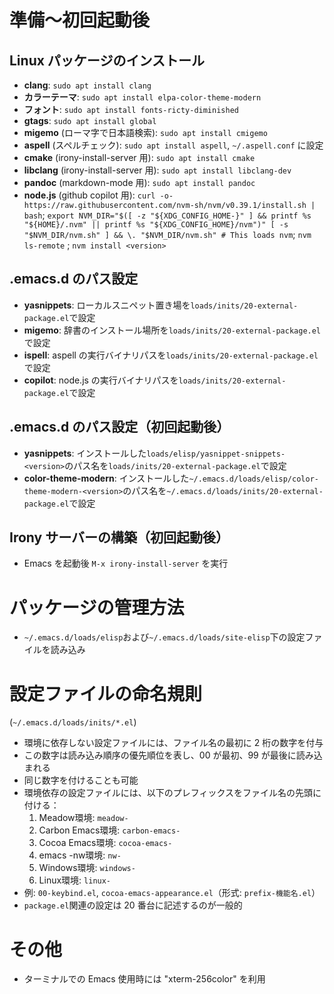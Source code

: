 <!-- -*- gfm -*- -->
# **準備～初回起動後**
## Linux パッケージのインストール
- **clang**: `sudo apt install clang`
- **カラーテーマ**: `sudo apt install elpa-color-theme-modern`
- **フォント**: `sudo apt install fonts-ricty-diminished`
- **gtags**: `sudo apt install global`
- **migemo** (ローマ字で日本語検索): `sudo apt install cmigemo`
- **aspell** (スペルチェック): `sudo apt install aspell`, `~/.aspell.conf` に設定
- **cmake** (irony-install-server 用): `sudo apt install cmake`
- **libclang** (irony-install-server 用): `sudo apt install libclang-dev`
- **pandoc** (markdown-mode 用): `sudo apt install pandoc`
- **node.js** (github copilot 用): `curl -o- https://raw.githubusercontent.com/nvm-sh/nvm/v0.39.1/install.sh | bash`; `export NVM_DIR="$([ -z "${XDG_CONFIG_HOME-}" ] && printf %s "${HOME}/.nvm" || printf %s "${XDG_CONFIG_HOME}/nvm")" [ -s "$NVM_DIR/nvm.sh" ] && \. "$NVM_DIR/nvm.sh" # This loads nvm`; `nvm ls-remote` ;  `nvm install <version>`

## .emacs.d のパス設定
- **yasnippets**: ローカルスニペット置き場を`loads/inits/20-external-package.el`で設定
- **migemo**: 辞書のインストール場所を`loads/inits/20-external-package.el`で設定
- **ispell**: aspell の実行バイナリパスを`loads/inits/20-external-package.el`で設定
- **copilot**: node.js の実行バイナリパスを`loads/inits/20-external-package.el`で設定

## .emacs.d のパス設定（初回起動後）
- **yasnippets**: インストールした`loads/elisp/yasnippet-snippets-<version>`のパス名を`loads/inits/20-external-package.el`で設定
- **color-theme-modern**: インストールした`~/.emacs.d/loads/elisp/color-theme-modern-<version>`のパス名を`~/.emacs.d/loads/inits/20-external-package.el`で設定

## Irony サーバーの構築（初回起動後）
- Emacs を起動後 `M-x irony-install-server` を実行

# **パッケージの管理方法**
- `~/.emacs.d/loads/elisp`および`~/.emacs.d/loads/site-elisp`下の設定ファイルを読み込み

# **設定ファイルの命名規則**
(`~/.emacs.d/loads/inits/*.el`)
- 環境に依存しない設定ファイルには、ファイル名の最初に 2 桁の数字を付与
- この数字は読み込み順序の優先順位を表し、00 が最初、99 が最後に読み込まれる
- 同じ数字を付けることも可能
- 環境依存の設定ファイルには、以下のプレフィックスをファイル名の先頭に付ける：
  1. Meadow環境: `meadow-`
  2. Carbon Emacs環境: `carbon-emacs-`
  3. Cocoa Emacs環境: `cocoa-emacs-`
  4. emacs -nw環境: `nw-`
  5. Windows環境: `windows-`
  6. Linux環境: `linux-`
- 例: `00-keybind.el`, `cocoa-emacs-appearance.el`（形式: `prefix-機能名.el`）
- `package.el`関連の設定は 20 番台に記述するのが一般的

# **その他**
- ターミナルでの Emacs 使用時には "xterm-256color" を利用
